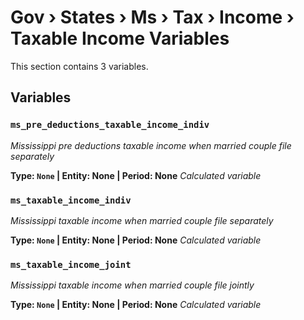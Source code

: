 # Gov › States › Ms › Tax › Income › Taxable Income Variables

This section contains 3 variables.

## Variables

### `ms_pre_deductions_taxable_income_indiv`
*Mississippi pre deductions taxable income when married couple file separately*

**Type: `None` | Entity: None | Period: None**
*Calculated variable*

### `ms_taxable_income_indiv`
*Mississippi taxable income when married couple file separately*

**Type: `None` | Entity: None | Period: None**
*Calculated variable*

### `ms_taxable_income_joint`
*Mississippi taxable income when married couple file jointly*

**Type: `None` | Entity: None | Period: None**
*Calculated variable*
